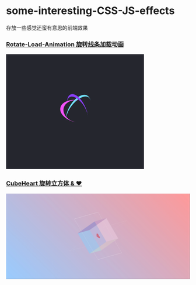 # some-interesting-CSS-JS-effects
存放一些感觉还蛮有意思的前端效果

### [Rotate-Load-Animation 旋转线条加载动画](https://github.com/Ga1axyz/some-interesting-CSS-JS-effects/tree/main/Rotate-Load-Animation)
![Rotate-Load-Animation 旋转线条加载动画](https://github.com/Ga1axyz/some-interesting-CSS-JS-effects/blob/main/Rotate-Load-Animation/DEMO.gif)

### [CubeHeart 旋转立方体 & ♥](https://github.com/Ga1axyz/some-interesting-CSS-JS-effects/tree/main/CubeHeart)
![CubeHeart 旋转立方体 & ♥](https://github.com/Ga1axyz/some-interesting-CSS-JS-effects/blob/main/CubeHeart/DEMO.gif)
